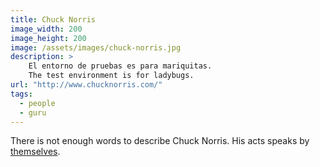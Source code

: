 ```yaml
---
title: Chuck Norris
image_width: 200
image_height: 200
image: /assets/images/chuck-norris.jpg
description: >
    El entorno de pruebas es para mariquitas.
    The test environment is for ladybugs.
url: "http://www.chucknorris.com/"
tags:
  - people
  - guru
---
```


There is not enough words to describe Chuck Norris.
His acts speaks by 
[themselves](http://www.youtube.com/watch?v=f67LgpJBPPE).


